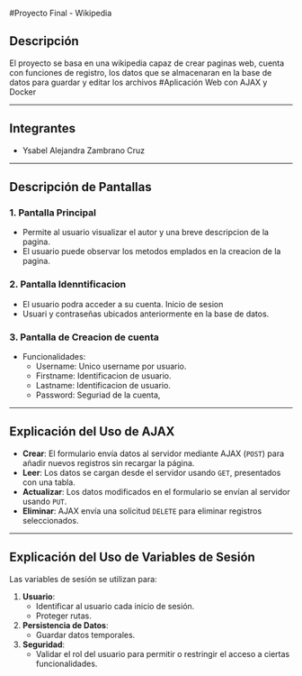 #Proyecto Final - Wikipedia
## Descripción
El proyecto se basa en una wikipedia capaz de crear paginas web, cuenta con funciones de registro, los datos que se almacenaran en la base de datos para guardar y editar los archivos
#Aplicación Web con AJAX y Docker

---

## Integrantes
- Ysabel Alejandra Zambrano Cruz

---

## Descripción de Pantallas
### 1. **Pantalla Principal**
   - Permite al usuario visualizar el autor y una breve descripcion de la pagina.
   - El usuario puede observar los metodos emplados en la creacion de la pagina.

### 2. **Pantalla Idenntificacion**
   - El usuario podra acceder a su cuenta. Inicio de sesion
   - Usuari y contraseñas ubicados anteriormente en la base de datos.

### 3. **Pantalla de Creacion de cuenta**
   - Funcionalidades:
     - Username: Unico username por usuario.
     - Firstname: Identificacion de usuario.
     - Lastname: Identificacion de usuario.
     - Password: Seguriad de la cuenta,
---


## Explicación del Uso de AJAX
- **Crear**: El formulario envía datos al servidor mediante AJAX (`POST`) para añadir nuevos registros sin recargar la página.
- **Leer**: Los datos se cargan desde el servidor usando `GET`, presentados con una tabla.
- **Actualizar**: Los datos modificados en el formulario se envían al servidor usando `PUT`.
- **Eliminar**: AJAX envía una solicitud `DELETE` para eliminar registros seleccionados.

---

## Explicación del Uso de Variables de Sesión
Las variables de sesión se utilizan para:
1. **Usuario**:
   - Identificar al usuario cada inicio de sesión.
   - Proteger rutas.
2. **Persistencia de Datos**:
   - Guardar datos temporales.
3. **Seguridad**:
   - Validar el rol del usuario para permitir o restringir el acceso a ciertas funcionalidades.

